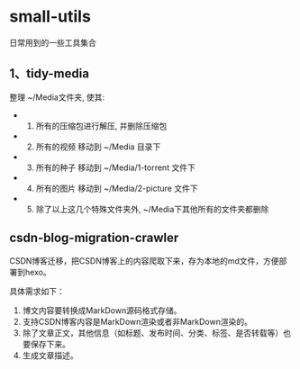 # small-utils

日常用到的一些工具集合

## 1、tidy-media
整理 ~/Media文件夹, 使其:
 * 1. 所有的压缩包进行解压, 并删除压缩包
 * 2. 所有的视频 移动到 ~/Media 目录下
 * 3. 所有的种子 移动到 ~/Media/1-torrent 文件下
 * 4. 所有的图片 移动到 ~/Media/2-picture 文件下
 * 5. 除了以上这几个特殊文件夹外, ~/Media下其他所有的文件夹都删除

## csdn-blog-migration-crawler
CSDN博客迁移，把CSDN博客上的内容爬取下来，存为本地的md文件，方便部署到hexo。

具体需求如下：
1. 博文内容要转换成MarkDown源码格式存储。
2. 支持CSDN博客内容是MarkDown渲染或者非MarkDown渲染的。
3. 除了文章正文，其他信息（如标题、发布时间、分类、标签、是否转载等）也要保存下来。
4. 生成文章描述。
